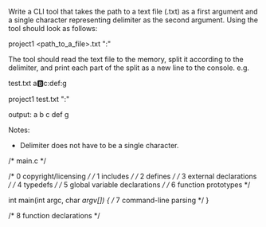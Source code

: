 Write a CLI tool that takes the path to a text file (.txt) as a first argument and
a single character representing delimiter as the second argument. Using the tool should look as follows:

project1 <path_to_a_file>.txt ":"

The tool should read the text file to the memory, split it according to the delimiter,
and print each part of the split as a new line to the console. e.g.

test.txt
a:b:c:def:g

project1 test.txt ":"

output:
a
b
c
def
g

Notes:

 - Delimiter does not have to be a single character.


/* main.c */

/* 0 copyright/licensing */
/* 1 includes */
/* 2 defines */
/* 3 external declarations */
/* 4 typedefs */
/* 5 global variable declarations */
/* 6 function prototypes */

int main(int argc, char *argv[]) {
/* 7 command-line parsing */
}

/* 8 function declarations */
